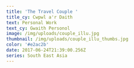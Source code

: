 ```yaml
---
title: 'The Travel Couple '
title_cy: Cwpwl a'r Daith
text: Personal Work
text_cy: Gwaith Personol
image: /img/uploads/couple_illu.jpg
thumbnail: /img/uploads/couple_illu_thumbs.jpg
color: '#e2ac2b'
date: 2017-06-24T21:39:00.256Z
series: South East Asia
---
```





